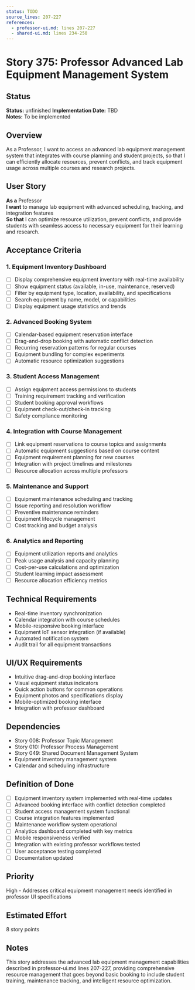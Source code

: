```yaml
---
status: TODO
source_lines: 207-227
references:
  - professor-ui.md: lines 207-227
  - shared-ui.md: lines 234-250
---
```

# Story 375: Professor Advanced Lab Equipment Management System

## Status
**Status:** unfinished
**Implementation Date:** TBD  
**Notes:** To be implemented

## Overview
As a Professor, I want to access an advanced lab equipment management system that integrates with course planning and student projects, so that I can efficiently allocate resources, prevent conflicts, and track equipment usage across multiple courses and research projects.

## User Story
**As a** Professor  
**I want** to manage lab equipment with advanced scheduling, tracking, and integration features  
**So that** I can optimize resource utilization, prevent conflicts, and provide students with seamless access to necessary equipment for their learning and research.

## Acceptance Criteria

### 1. Equipment Inventory Dashboard
- [ ] Display comprehensive equipment inventory with real-time availability
- [ ] Show equipment status (available, in-use, maintenance, reserved)
- [ ] Filter by equipment type, location, availability, and specifications
- [ ] Search equipment by name, model, or capabilities
- [ ] Display equipment usage statistics and trends

### 2. Advanced Booking System
- [ ] Calendar-based equipment reservation interface
- [ ] Drag-and-drop booking with automatic conflict detection
- [ ] Recurring reservation patterns for regular courses
- [ ] Equipment bundling for complex experiments
- [ ] Automatic resource optimization suggestions

### 3. Student Access Management
- [ ] Assign equipment access permissions to students
- [ ] Training requirement tracking and verification
- [ ] Student booking approval workflows
- [ ] Equipment check-out/check-in tracking
- [ ] Safety compliance monitoring

### 4. Integration with Course Management
- [ ] Link equipment reservations to course topics and assignments
- [ ] Automatic equipment suggestions based on course content
- [ ] Equipment requirement planning for new courses
- [ ] Integration with project timelines and milestones
- [ ] Resource allocation across multiple professors

### 5. Maintenance and Support
- [ ] Equipment maintenance scheduling and tracking
- [ ] Issue reporting and resolution workflow
- [ ] Preventive maintenance reminders
- [ ] Equipment lifecycle management
- [ ] Cost tracking and budget analysis

### 6. Analytics and Reporting
- [ ] Equipment utilization reports and analytics
- [ ] Peak usage analysis and capacity planning
- [ ] Cost-per-use calculations and optimization
- [ ] Student learning impact assessment
- [ ] Resource allocation efficiency metrics

## Technical Requirements
- Real-time inventory synchronization
- Calendar integration with course schedules
- Mobile-responsive booking interface
- Equipment IoT sensor integration (if available)
- Automated notification system
- Audit trail for all equipment transactions

## UI/UX Requirements
- Intuitive drag-and-drop booking interface
- Visual equipment status indicators
- Quick action buttons for common operations
- Equipment photos and specifications display
- Mobile-optimized booking interface
- Integration with professor dashboard

## Dependencies
- Story 008: Professor Topic Management
- Story 010: Professor Process Management
- Story 049: Shared Document Management System
- Equipment inventory management system
- Calendar and scheduling infrastructure

## Definition of Done
- [ ] Equipment inventory system implemented with real-time updates
- [ ] Advanced booking interface with conflict detection completed
- [ ] Student access management system functional
- [ ] Course integration features implemented
- [ ] Maintenance workflow system operational
- [ ] Analytics dashboard completed with key metrics
- [ ] Mobile responsiveness verified
- [ ] Integration with existing professor workflows tested
- [ ] User acceptance testing completed
- [ ] Documentation updated

## Priority
High - Addresses critical equipment management needs identified in professor UI specifications

## Estimated Effort
8 story points

## Notes
This story addresses the advanced lab equipment management capabilities described in professor-ui.md lines 207-227, providing comprehensive resource management that goes beyond basic booking to include student training, maintenance tracking, and intelligent resource optimization.
